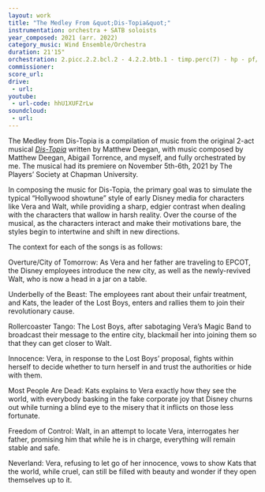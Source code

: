 ```yaml
---
layout: work
title: "The Medley From &quot;Dis-Topia&quot;"
instrumentation: orchestra + SATB soloists
year_composed: 2021 (arr. 2022)
category_music: Wind Ensemble/Orchestra
duration: 21'15"
orchestration: 2.picc.2.2.bcl.2 - 4.2.2.btb.1 - timp.perc(7) - hp - pf/cel - egtr - bgtr - ds - str - SATB
commissioner:
score_url:
drive:
 - url:
youtube:
 - url-code: hhU1XUFZrLw
soundcloud: 
 - url:
---
```


<p>The Medley from Dis-Topia is a compilation of music from the original 2-act musical <a href="{{ site.url }}{{ site.baseurl }}/songs/distopia/"><i>Dis-Topia</i></a> written by Matthew Deegan, with music composed by Matthew Deegan, Abigail Torrence, and myself, and fully orchestrated by me. The musical had its premiere on November 5th-6th, 2021 by The Players’ Society at Chapman University.</p>
<p>In composing the music for Dis-Topia, the primary goal was to simulate the typical “Hollywood showtune” style of early Disney media for characters like Vera and Walt, while providing a sharp, edgier contrast when dealing with the characters that wallow in harsh reality. Over the course of the musical, as the characters interact and make their motivations bare, the styles begin to intertwine and shift in new directions.</p>
<p>The context for each of the songs is as follows:</p>
<p>Overture/City of Tomorrow: As Vera and her father are traveling to EPCOT, the Disney employees introduce the new city, as well as the newly-revived Walt, who is now a head in a jar on a table.</p>
<p>Underbelly of the Beast: The employees rant about their unfair treatment, and Kats, the leader of the Lost Boys, enters and rallies them to join their revolutionary cause.</p>
<p>Rollercoaster Tango: The Lost Boys, after sabotaging Vera’s Magic Band to broadcast their message to the entire city, blackmail her into joining them so that they can get closer to Walt.</p>
<p>Innocence: Vera, in response to the Lost Boys’ proposal, fights within herself to decide whether to turn herself in and trust the authorities or hide with them.</p>
<p>Most People Are Dead: Kats explains to Vera exactly how they see the world, with everybody basking in the fake corporate joy that Disney churns out while turning a blind eye to the misery that it inflicts on those less fortunate.</p>
<p>Freedom of Control: Walt, in an attempt to locate Vera, interrogates her father, promising him that while he is in charge, everything will remain stable and safe.</p>
<p>Neverland: Vera, refusing to let go of her innocence, vows to show Kats that the world, while cruel, can still be filled with beauty and wonder if they open themselves up to it.</p>